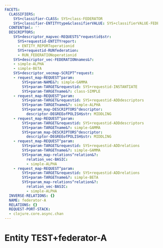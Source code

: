 ```yaml
---
FACETS:
  CLASSIFIERS:
    SYS+classifier-CLASS: SYS+class-FEDERATOR
    SYS+classifier-ENTITYtype&classifierVALUE: SYS+classifierVALUE-FEDERATOR
  CONTENT$ml: ''
  DESCRIPTORS:
    SYS+descriptor_mapvec-REQUESTS^requestid$str:
      SYS+requestid-ENTITYreport:
      - ENTITY_REPORToperationid
      SYS+requestid-RUNfederation:
      - RUN_FEDERATIONoperationid
    SYS+descriptor_vec-FEDERATIONnames&?:
    - simple-ALPHA
    - simple-BETA
    SYS+descriptor_vecmap-SCRIPT^request:
    - request_map-REQUEST^param:
        SYS+param-NAME&?: simple-GAMMA
        SYS+param-TARGET&requestid: SYS+requestid-INSTANTIATE
        SYS+param-TARGETname&?: class-SIMPLE
    - request_map-REQUEST^param:
        SYS+param-TARGET&requestid: SYS+requestid-ADDdescriptors
        SYS+param-TARGETname&?: simple-ALPHA
        SYS+param_map-DESCRIPTORS^descriptor:
          descriptor-DEGREEofPOLISH$str: MIDDLING
    - request_map-REQUEST^param:
        SYS+param-TARGET&requestid: SYS+requestid-ADDdescriptors
        SYS+param-TARGETname&?: simple-GAMMA
        SYS+param_map-DESCRIPTORS^descriptor:
          descriptor-DEGREEofPOLISH$str: MIDDLING
    - request_map-REQUEST^param:
        SYS+param-TARGET&requestid: SYS+requestid-ADDrelations
        SYS+param-TARGETname&?: simple-GAMMA
        SYS+param_map-relations^relation&?:
          relation_vec-BASIC:
          - simple-ALPHA
    - request_map-REQUEST^param:
        SYS+param-TARGET&requestid: SYS+requestid-ADDrelations
        SYS+param-TARGETname&?: simple-BETA
        SYS+param_map-relations^relation&?:
          relation_vec-BASIC:
          - simple-ALPHA
  INVERSE-RELATIONS: {}
  NAME: federator-A
  RELATIONS: {}
  REQUEST-PORT-STACK:
  - clojure.core.async.chan
---
```

# Entity TEST+federator-A

